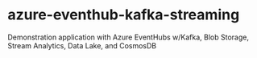 # azure-eventhub-kafka-streaming
Demonstration application with Azure EventHubs w/Kafka, Blob Storage, Stream Analytics, Data Lake, and CosmosDB
